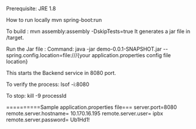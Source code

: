 Prerequisite: JRE 1.8

How to run locally
mvn spring-boot:run

To build : mvn assembly:assembly -DskipTests=true
It generates a jar file in /target.

Run the Jar file : 
Command: java -jar demo-0.0.1-SNAPSHOT.jar --spring.config.location=file:///{your application.properties config file location}

This starts the Backend service in 8080 port.

To verify the process: lsof -i:8080

To stop: kill -9 processId


==========Sample application.properties file===
server.port=8080
remote.server.hostname= 10.170.16.195
remote.server.user= ipbx
remote.server.password= Ub1Hd1!
